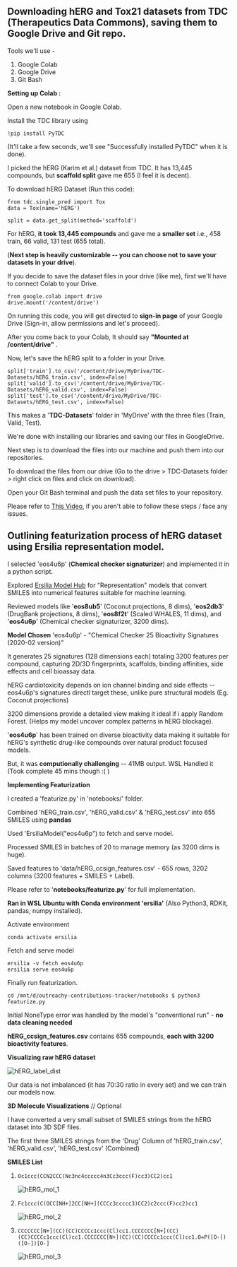 ## Downloading hERG and Tox21 datasets from TDC (Therapeutics Data Commons), saving them to Google Drive and Git repo.  

Tools we'll use -

1. Google Colab
2. Google Drive
3. Git Bash

**Setting up Colab :**

Open a new notebook in Google Colab.  

Install the TDC library using  
```
!pip install PyTDC
```

(It'll take a few seconds, we'll see "Successfully installed PyTDC" when it is done).  

I picked the hERG (Karim et al.) dataset from TDC. It has 13,445 compounds, but **scaffold split** gave me 655 (I feel it is decent).

To download hERG Dataset (Run this code):

```
from tdc.single_pred import Tox
data = Tox(name='hERG')
```

```
split = data.get_split(method='scaffold')
```

For hERG, **it took 13,445 compounds** and gave me a **smaller set** i.e., 458 train, 66 valid, 131 test (655 total).

(**Next step is heavily customizable -- you can choose not to save your datasets in your drive**).

If you decide to save the dataset files in your drive (like me), first we'll have to connect Colab to your Drive.

```
from google.colab import drive
drive.mount('/content/drive')
```

On running this code, you will get directed to **sign-in page** of your Google Drive (Sign-in, allow permissions and let's proceed).

After you come back to your Colab, It should say **"Mounted at /content/drive"** .

Now, let's save the hERG split to a folder in your Drive.  

```
split['train'].to_csv('/content/drive/MyDrive/TDC-Datasets/hERG_train.csv', index=False)
split['valid'].to_csv('/content/drive/MyDrive/TDC-Datasets/hERG_valid.csv', index=False)
split['test'].to_csv('/content/drive/MyDrive/TDC-Datasets/hERG_test.csv', index=False)

```

This makes a '**TDC-Datasets**' folder in 'MyDrive' with the three files (Train, Valid, Test).

We're done with installing our libraries and saving our files in GoogleDrive.

Next step is to download the files into our machine and push them into our repositories.

To download the files from our drive (Go to the drive > TDC-Datasets folder > right click on files and click on download).

Open your Git Bash terminal and push the data set files to your repository.  

Please refer to [This Video](https://youtu.be/YV74aapk72A?si=oWJm35VK9-bY9f7m), if you aren't able to follow these steps / face any issues.  


## Outlining featurization process of hERG dataset using Ersilia representation model.  

I selected 'eos4u6p' (**Chemical checker signaturizer**) and implemented it in a python script. 

Explored [Ersilia Model Hub](https://ersilia.io/model-hub) for "Representation" models that convert SMILES into numerical features suitable for machine learning.  

Reviewed models like '**eos8ub5**' (Coconut projections, 8 dims), '**eos2db3**' (DrugBank projections, 8 dims), '**eos8f2t**' (Scaled WHALES, 11 dims), and '**eos4u6p**' (Chemical checker signaturizer, 3200 dims).  

**Model Chosen**  'eos4u6p' - "Chemical Checker 25 Bioactivity Signatures (2020-02 version)"  

It generates 25 signatures (128 dimensions each) totaling 3200 features per compound, capturing 2D/3D fingerprints, scaffolds, binding affinities, side effects and cell bioassay data.  

hERG cardiotoxicity depends on ion channel binding and side effects -- eos4u6p's signatures directl target these, unlike pure structural models (Eg. Coconut projections)  

3200 dimensions provide a detailed view making it ideal if i apply Random Forest.  (Helps my model uncover complex patterns in hERG blockage).  

'**eos4u6p**' has been trained on diverse bioactivity data making it suitable for hERG's synthetic drug-like compounds over natural product focused models.  

But, it was **computionally challenging** -- 41MB output. WSL Handled it (Took complete 45 mins though :( )  

**Implementing Featurization**  

I created a 'featurize.py' in 'notebooks/' folder.  

Combined 'hERG_train.csv', 'hERG_valid.csv' & 'hERG_test.csv' into 655 SMILES using **pandas**  

Used 'ErsiliaModel("eos4u6p") to fetch and serve model.  

Processed SMILES in batches of 20 to manage memory (as 3200 dims is huge).  

Saved features to 'data/hERG_ccsign_features.csv' - 655 rows, 3202 columns (3200 features + SMILES + Label).  

Please refer to '**notebooks/featurize.py**' for full implementation.  

**Ran in WSL Ubuntu with Conda environment 'ersilia'** (Also Python3, RDKit, pandas, numpy installed).  

Activate environment  

```
conda activate ersilia

```

Fetch and serve model  

```
ersilia -v fetch eos4u6p
ersilia serve eos4u6p

```

Finally run featurization.  

```
cd /mnt/d/outreachy-contributions-tracker/notebooks $ python3 featurize.py

```

Initial NoneType error was handled by the model's "conventional run" - **no data cleaning needed**  

**hERG_ccsign_features.csv** contains 655 compounds, **each with 3200 bioactivity features**.  

**Visualizing raw hERG dataset**  

![hERG_label_dist](https://github.com/user-attachments/assets/7353466f-0b2d-4e66-ab15-8e055afb8309)  

Our data is not imbalanced (it has 70:30 ratio in every set) and we can train our models now.  

**3D Molecule Visualizations**  // Optional 

I have converted a very small subset of SMILES strings from the hERG dataset into 3D SDF files.  

The first three SMILES strings from the 'Drug' Column of 'hERG_train.csv', 'hERG_valid.csv', 'hERG_test.csv' (Combined)  

**SMILES List**

1. `Oc1ccc(CCN2CCC(Nc3nc4ccccc4n3Cc3ccc(F)cc3)CC2)cc1`
   
   ![hERG_mol_1](https://github.com/user-attachments/assets/06970794-5ff5-4737-8ee0-02db874efa49)

2. `Fc1ccc(C(OCC[NH+]2CC[NH+](CCCc3ccccc3)CC2)c2ccc(F)cc2)cc1`
   
   ![hERG_mol_2](https://github.com/user-attachments/assets/5e110e00-ffac-4764-b286-8225348565df)

3. `CCCCCCC[N+](CC)(CC)CCCCc1ccc(Cl)cc1.CCCCCCC[N+](CC)(CC)CCCCc1ccc(Cl)cc1.CCCCCCC[N+](CC)(CC)CCCCc1ccc(Cl)cc1.O=P([O-])([O-])[O-]`
   
   ![hERG_mol_3](https://github.com/user-attachments/assets/5098da8e-e8ac-4470-9e1b-316f80157312)


   











